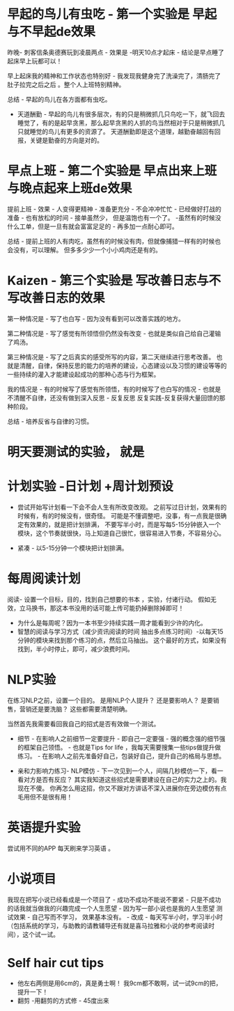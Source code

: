 

# 早起的鸟儿有虫吃 - 第一个实验是 早起与不早起de效果

昨晚- 刺客信条奥德赛玩到凌晨两点 - 效果是 -明天10点才起床 - 结论是早点睡了起床早上玩都可以！

早上起床我的精神和工作状态也特别好 - 我发现我健身完了洗澡完了，清肠完了肚子拉完之后之后 。整个人上班特别精神。

总结 - 早起的鸟儿在各方面都有虫吃。

- 天道酬勤 - 早起的鸟儿有很多层次，有的只是稍微抓几只鸟吃一下，就飞回去睡觉了，有的是起早贪黑，那么起早贪黑的人抓的鸟当然相对于只是稍微抓几只就睡觉的鸟儿有更多的资源了。   天道酬勤即是这个道理，越勤奋越回有回报，关键是勤奋的方向是对的。


# 早点上班 - 第二个实验是 早点出来上班与晚点起来上班de效果
 
提前上班 - 效果 - 人变得更精神 - 准备更充分 - 不会冲冲忙忙 - 已经做好打战的准备 - 也有放松的时间 - 接单虽然少， 但是温饱也有一个了。  -虽然有的时候没什么工单，但是一旦有就会富富足足的 - 再多加一点耐心即可。 

总结 - 提前上班的人有肉吃，虽然有的时候没有肉，但就像捕猎一样有的时候也会没有，可以理解。 但多多少少一个小小鸡肉还是有的。

# Kaizen - 第三个实验是 写改善日志与不写改善日志的效果

第一种情况是 - 写了也白写 - 因为没有看到可以改善实践的地方。

第二种情况是 - 写了感觉有所领悟但仍然没有改变 - 也就是类似自己给自己灌输了鸡汤。

第三种情况是 - 写了之后真实的感受所写的内容，第二天继续进行思考改善。  也就是清醒，自律，保持反思的能力的培养的建设，心态建设以及习惯的建设等等的一些持续的灌入才能建设起成功的那种心态与行为框架。 

我的情况是 - 有的时候写了感觉有所领悟，有的时候写了也白写的情况 - 也就是不清醒不自律，还没有做到深入反思 - 反复反思 反复实践-反复获得大量回馈的那种阶段。

总结 - 培养反省与自律的习惯。



# 明天要测试的实验， 就是 

# 计划实验 -日计划 +周计划预设

 - 尝试开始写计划看一下会不会人生有所改变改观。  之前写过日计划，效果有的时候有，有的时候没有，很奇怪。 可能是不懂调整吧，没事，有一点我是很确定有效果的，就是把计划排满， 不要写半小时，而是写每5-15分钟嵌入一个模块，这个节奏就很快，马上知道自己很忙，很容易进入节奏，不容易分心。
 
 - 紧凑 - 以5-15分钟一个模块把计划排满。
# 每周阅读计划 
阅读- 设置一个目标，目的，找到自己想要的书本 ，实验，付诸行动。 假如无效，立马换书，那这本书没用的话可能上传可能扔掉删除掉即可！

- 为什么是每周呢？因为一本书至少持续实践一周才能看到少许的内化。
- 智慧的阅读与学习方式（减少资讯阅读的时间 抽出多点练习时间）-以每天15分钟的模块来找到那个练习的点，然后立马抽出。 这个最好的方式，如果没有找到，半小时停止，即可，减少浪费时间。

# NLP实验 

在练习NLP之前，设置一个目的。  是用NLP个人提升？ 还是要影响人？ 是要销售，营销还是要洗脑？ 这些都需要清楚明确。

当然首先我需要看回我自己的招式是否有效做一个测试。

- 细节 - 在影响人之前细节一定要提升 - 即自己一定要强 - 强的概念强的细节强的框架自己领悟。 - 也就是Tips for life ，我每天需要搜集一些tips做提升做练习。  - 在影响人之前先准备好自己，包装好自己，提升自己的格局与思想。

- 亲和力影响力练习- NLP模仿 - 下一次见到一个人，间隔几秒模仿一下，看一看对方是否有反应？   其实我知道这些招式是需要建设在自己的实力之上的。我现在不傻。  你再怎么用这招，你又不跟对方讲话不深入进展你在旁边模仿有点毛用但不是很有用！



# 英语提升实验

尝试用不同的APP 每天刷来学习英语 。


# 小说项目 

我现在把写小说已经看成是一个项目了 - 成功不成功不能说不要紧 - 只是不成功的话我就当做我的兴趣完成一个人生愿望 - 因为写一部小说也是我的人生愿望 
测试效果 - 自己写而不学习， 效果基本没有。 -  改成 - 每天写半小时，学习半小时 （包括系统的学习，与助教的请教辅导还有就是喜马拉雅和小说的参考阅读时间），这个试一试。 


# Self hair cut tips

- 他左右两侧是用6cm的，真是勇士啊！ 我9cm都不敢啊，试一试9cm的把，提升一下！
- 翻剪 -用翻剪的方式修 - 45度出来 
